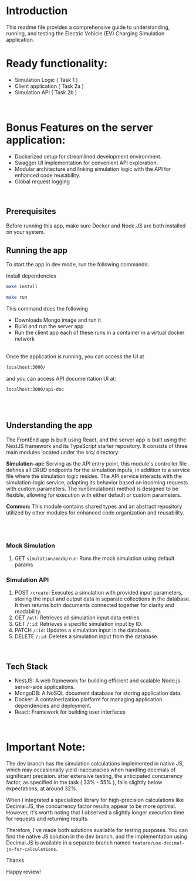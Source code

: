 # Introduction
This readme file provides a comprehensive guide to understanding,
running, and testing the Electric Vehicle (EV) Charging Simulation application.

# Ready functionality:
- Simulation Logic ( Task 1 )
- Client application ( Task 2a )
- Simulation API ( Task 2b )


<br>

# Bonus Features on the server application:
- Dockerized setup for streamlined development environment.
- Swagger UI implementation for convenient API exploration.
- Modular architecture and linking simulation logic with the API for enhanced code reusability.
- Global request logging

<br>


## Prerequisites 
Before running this app, make sure Docker and Node.JS are both installed on your system.
<br>


## Running the app

To start the app in dev mode, run the following commands:


Install dependencies
```bash
make install
```


```bash
make run
```
This command does the following
- Downloads Mongo image and run it
- Build and run the server app
- Run the client app
each of these runs in a container in a virtual docker network

<br>
Once the application is running, you can access the UI at

```bash
localhost:3000/
```

and you can access API documentation UI at:

```bash
localhost:3000/api-doc
```
<br>
<br>


## Understanding the app
The FrontEnd app is built using React, and the server app is built using the NestJS framework and its TypeScript starter repository. It consists of three main modules located under the src/ directory:

**Simulation-api:** Serving as the API entry point, this module's controller file defines all CRUD endpoints for the simulation inputs, in addition to a service file where the simulation logic resides.
The API service interacts with the simulation-logic service, adapting its behavior based on incoming requests with custom parameters. The runSimulation() method is designed to be flexible, allowing for execution with either default or custom parameters.

**Common:** This module contains shared types and an abstract repository utilized by other modules for enhanced code organization and reusability.

<br>
<br>




### Mock Simulation
1. GET `simulation/mock/run`: Runs the mock simulation using default params

### Simulation API
1. POST `/create`: Executes a simulation with provided input parameters, storing the input and output data in separate collections in the database. It then returns both documents connected together for clarity and readability.
2. GET `/all`: Retrieves all simulation input data entries.
3. GET `/:id`: Retrieves a specific simulation input by ID.
4. PATCH `/:id`: Updates a simulation input in the database.
5. DELETE `/:id`: Deletes a simulation input from the database.

<br>

## Tech Stack 
- NestJS: A web framework for building efficient and scalable Node.js server-side applications.
- MongoDB: A NoSQL document database for storing application data.
- Docker:  A containerization platform for managing application dependencies and deployment.
- React: Framework for building user interfaces

<br>


# Important Note: 
The dev branch has the simulation calculations implemented in native JS, which may occasionally yield inaccuracies when handling decimals of significant precision. after extensive testing, the anticipated concurrency factor, as specified in the task ( 33% - 55% ), falls slightly below expectations, at around 32%.

When I integrated a specialized library for high-precision calculations like Decimal.JS, the concurrency factor results appear to be more optimal. However, it's worth noting that I observed a slightly longer execution time for requests and returning results.

Therefore, I've made both solutions available for testing purposes. You can find the native JS solution in the dev branch, and the implementation using Decimal.JS is available in a separate branch named `feature/use-decimal-js-for-calculations`.


Thanks

Happy review!